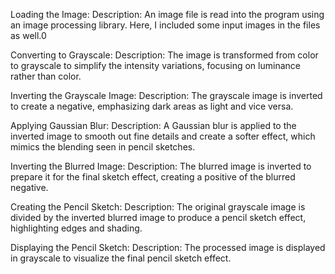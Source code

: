 Loading the Image:
Description: An image file is read into the program using an image processing library. Here, I included some input images in the files as well.0

Converting to Grayscale:
Description: The image is transformed from color to grayscale to simplify the intensity variations, focusing on luminance rather than color.

Inverting the Grayscale Image:
Description: The grayscale image is inverted to create a negative, emphasizing dark areas as light and vice versa.

Applying Gaussian Blur:
Description: A Gaussian blur is applied to the inverted image to smooth out fine details and create a softer effect, which mimics the blending seen in pencil sketches.

Inverting the Blurred Image:
Description: The blurred image is inverted to prepare it for the final sketch effect, creating a positive of the blurred negative.

Creating the Pencil Sketch:
Description: The original grayscale image is divided by the inverted blurred image to produce a pencil sketch effect, highlighting edges and shading.

Displaying the Pencil Sketch:
Description: The processed image is displayed in grayscale to visualize the final pencil sketch effect.
